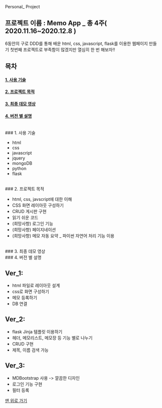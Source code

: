 <a name="top">
Personal_ Project
</a>
</br>

## 프로젝트 이름 : Memo App _ 총 4주( 2020.11.16~2020.12.8 )       
  
6동안의 구로 DDD를 통해 배운 html, css, javascript, flask를 이용한 웹페이지 만들기
첫번째 프로젝트로 부족함이 많겠지만 열심히 한 번 해보자!!

## 목차
#### [1. 사용 기술 ](#stack)
#### [2. 프로젝트 목적](#purpose)
#### [3. 최종 데모 영상](#demo_video)
#### [4. 버전 별 설명](#review)

</br>

<a name="purpose">
  ### 1. 사용 기술
</a>

 - html
 - css
 - javascript
 - jquery
 - mongoDB
 - python
 - flask

</br>
<a name="purpose">
  ### 2. 프로젝트 목적
</a>

- html, css, javscript에 대한 이해
- CSS 화면 레이아웃 구성하기
- CRUD 게시판 구현
- 읽기 쉬운 코드
- (희망사항) 로그인 기능
- (희망사항) 페이지네이션
- (희망사항) 메모 자동 요약 _ 파이썬 자연어 처리 기능 이용     


</br>
<a name="demo_video">
### 3. 최종 데모 영상
</a>

</br>
<a name="review">
### 4. 버전 별 설명
</a>

## Ver_1:

- html 파일로 레이아웃 설계
- css로 화면 구성하기
- 메모 등록하기
- DB 연결

## Ver_2:

- flask Jinja 템플릿 이용하기
- 헤더, 메모리스트, 메모장 등 기능 별로 나누기
- CRUD 구현
- 제목, 이름 검색 가능

## Ver_3: 

- MDBootstrap 사용 -> 깔끔한 디자인
- 로그인 기능 구현
- 필터 등록

[맨 위로 가기](#top)
</br>
